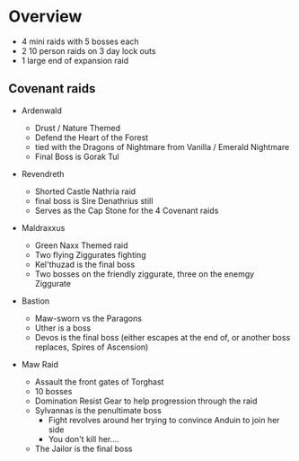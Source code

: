 # Overview

* 4 mini raids with 5 bosses each
* 2 10 person raids on 3 day lock outs
* 1 large end of expansion raid

## Covenant raids

* Ardenwald
  * Drust / Nature Themed
  * Defend the Heart of the Forest
  * tied with the Dragons of Nightmare from Vanilla / Emerald Nightmare
  * Final Boss is Gorak Tul

* Revendreth
  * Shorted Castle Nathria raid
  * final boss is Sire Denathrius still
  * Serves as the Cap Stone for the 4 Covenant raids

* Maldraxxus
  * Green Naxx Themed raid
  * Two flying Ziggurates fighting
  * Kel'thuzad is the final boss
  * Two bosses on the friendly ziggurate, three on the enemgy Ziggurate

* Bastion
  * Maw-sworn vs the Paragons
  * Uther is a boss
  * Devos is the final boss (either escapes at the end of, or another boss replaces, Spires of Ascension)

* Maw Raid
  * Assault the front gates of Torghast
  * 10 bosses
  * Domination Resist Gear to help progression through the raid
  * Sylvannas is the penultimate boss
    * Fight revolves around her trying to convince Anduin to join her side
    * You don't kill her....
  * The Jailor is the final boss


  
